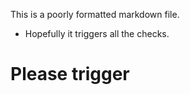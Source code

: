 This is a poorly formatted markdown file.

- Hopefully it triggers all the checks.

# Please trigger
